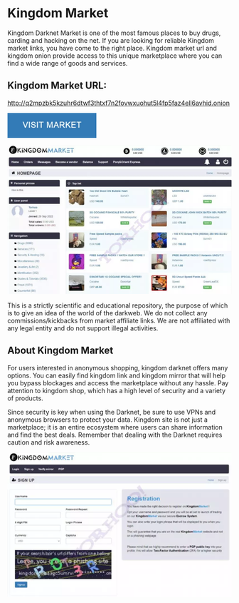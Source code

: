 # Kingdom Market
Kingdom Darknet Market is one of the most famous places to buy drugs, carding and hacking on the net. If you are looking for reliable Kingdom market links, you have come to the right place. Kingdom market url and kingdom onion provide access to this unique marketplace where you can find a wide range of goods and services.

## Kingdom Market URL:

http://q2mpzbk5kzuhr6dtwf3thtxf7n2fovwxuohut5l4fp5faz4ell6avhid.onion

[<img src="/assets/rosstinspres.webp" width="200">](http://q2mpzbk5kzuhr6dtwf3thtxf7n2fovwxuohut5l4fp5faz4ell6avhid.onion)

<a href="http://q2mpzbk5kzuhr6dtwf3thtxf7n2fovwxuohut5l4fp5faz4ell6avhid.onion"><img src="/assets/ewtecon.webp" alt="image" style="max-width: 100%;"><a>

This is a strictly scientific and educational repository, the purpose of which is to give an idea of the world of the darkweb. We do not collect any commissions/kickbacks from market affiliate links. We are not affiliated with any legal entity and do not support illegal activities.

## About Kingdom Market

For users interested in anonymous shopping, kingdom darknet offers many options. You can easily find kingdom link and kingdom mirror that will help you bypass blockages and access the marketplace without any hassle. Pay attention to kingdom shop, which has a high level of security and a variety of products.

Since security is key when using the Darknet, be sure to use VPNs and anonymous browsers to protect your data. Kingdom site is not just a marketplace; it is an entire ecosystem where users can share information and find the best deals. Remember that dealing with the Darknet requires caution and risk awareness.

<a href="http://q2mpzbk5kzuhr6dtwf3thtxf7n2fovwxuohut5l4fp5faz4ell6avhid.onion"><img src="/assets/tiomover.webp" alt="image" style="max-width: 100%;"><a>